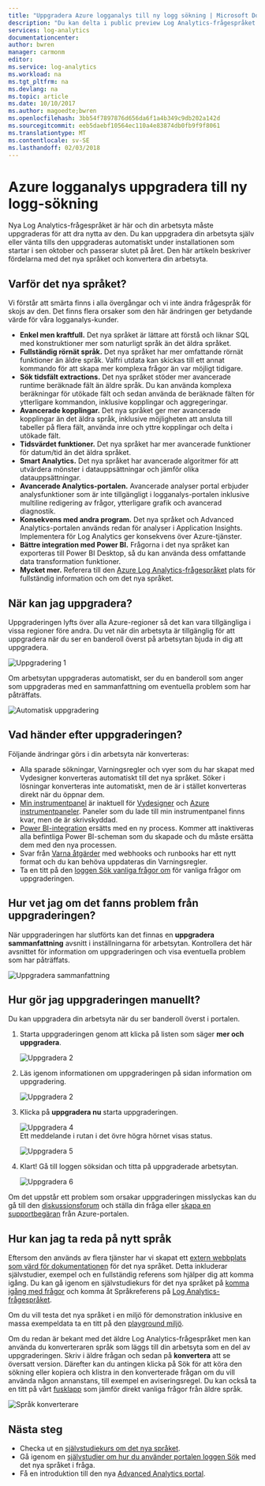 ```yaml
---
title: "Uppgradera Azure logganalys till ny logg sökning | Microsoft Docs"
description: "Du kan delta i public preview Log Analytics-frågespråket i nya är nästan här.  Den här artikeln beskriver fördelarna med det nya språket och konvertera din arbetsyta."
services: log-analytics
documentationcenter: 
author: bwren
manager: carmonm
editor: 
ms.service: log-analytics
ms.workload: na
ms.tgt_pltfrm: na
ms.devlang: na
ms.topic: article
ms.date: 10/10/2017
ms.author: magoedte;bwren
ms.openlocfilehash: 3bb54f7897876d656da6f1a4b349c9db202a142d
ms.sourcegitcommit: eeb5daebf10564ec110a4e83874db0fb9f9f8061
ms.translationtype: MT
ms.contentlocale: sv-SE
ms.lasthandoff: 02/03/2018
---
```

# <a name="azure-log-analytics-upgrade-to-new-log-search"></a>Azure logganalys uppgradera till ny logg-sökning

Nya Log Analytics-frågespråket är här och din arbetsyta måste uppgraderas för att dra nytta av den.  Du kan uppgradera din arbetsyta själv eller vänta tills den uppgraderas automatiskt under installationen som startar i sen oktober och passerar slutet på året.  Den här artikeln beskriver fördelarna med det nya språket och konvertera din arbetsyta.  

## <a name="why-the-new-language"></a>Varför det nya språket?
Vi förstår att smärta finns i alla övergångar och vi inte ändra frågespråk för skojs av den.  Det finns flera orsaker som den här ändringen ger betydande värde för våra logganalys-kunder.

- **Enkel men kraftfull.** Det nya språket är lättare att förstå och liknar SQL med konstruktioner mer som naturligt språk än det äldra språket.
- **Fullständig rörnät språk.**  Det nya språket har mer omfattande rörnät funktioner än äldre språk.  Valfri utdata kan skickas till ett annat kommando för att skapa mer komplexa frågor än var möjligt tidigare.
- **Sök tidsfält extractions.**  Det nya språket stöder mer avancerade runtime beräknade fält än äldre språk.  Du kan använda komplexa beräkningar för utökade fält och sedan använda de beräknade fälten för ytterligare kommandon, inklusive kopplingar och aggregeringar.
- **Avancerade kopplingar.**  Det nya språket ger mer avancerade kopplingar än det äldra språk, inklusive möjligheten att ansluta till tabeller på flera fält, använda inre och yttre kopplingar och delta i utökade fält.
- **Tidsvärdet funktioner.**  Det nya språket har mer avancerade funktioner för datum/tid än det äldra språket.
- **Smart Analytics.**  Det nya språket har avancerade algoritmer för att utvärdera mönster i datauppsättningar och jämför olika datauppsättningar.
- **Avancerade Analytics-portalen.**  Avancerade analyser portal erbjuder analysfunktioner som är inte tillgängligt i logganalys-portalen inklusive multiline redigering av frågor, ytterligare grafik och avancerad diagnostik.
- **Konsekvens med andra program.**  Det nya språket och Advanced Analytics-portalen används redan för analyser i Application Insights.  Implementera för Log Analytics ger konsekvens över Azure-tjänster.
- **Bättre integration med Power BI.** Frågorna i det nya språket kan exporteras till Power BI Desktop, så du kan använda dess omfattande data transformation funktioner.
- **Mycket mer.** Referera till den [Azure Log Analytics-frågespråket](https://docs.loganalytics.io) plats för fullständig information och om det nya språket.


## <a name="when-can-i-upgrade"></a>När kan jag uppgradera?
Uppgraderingen lyfts över alla Azure-regioner så det kan vara tillgängliga i vissa regioner före andra.  Du vet när din arbetsyta är tillgänglig för att uppgradera när du ser en banderoll överst på arbetsytan bjuda in dig att uppgradera.

![Uppgradering 1](media/log-analytics-log-search-upgrade/upgrade-01a.png)

Om arbetsytan uppgraderas automatiskt, ser du en banderoll som anger som uppgraderas med en sammanfattning om eventuella problem som har påträffats.

 ![Automatisk uppgradering](media/log-analytics-log-search-upgrade/auto-upgrade.png)


## <a name="what-happens-after-the-upgrade"></a>Vad händer efter uppgraderingen?
Följande ändringar görs i din arbetsyta när konverteras:

- Alla sparade sökningar, Varningsregler och vyer som du har skapat med Vydesigner konverteras automatiskt till det nya språket.  Söker i lösningar konverteras inte automatiskt, men de är i stället konverteras direkt när du öppnar dem.  
- [Min instrumentpanel](log-analytics-dashboards.md) är inaktuell för [Vydesigner](log-analytics-view-designer.md) och [Azure instrumentpaneler](../azure-portal/azure-portal-dashboards.md).  Paneler som du lade till min instrumentpanel finns kvar, men de är skrivskyddad.
- [Power BI-integration](log-analytics-powerbi.md) ersätts med en ny process.  Kommer att inaktiveras alla befintliga Power BI-scheman som du skapade och du måste ersätta dem med den nya processen.
- Svar från [Varna åtgärder](log-analytics-alerts-actions.md) med webhooks och runbooks har ett nytt format och du kan behöva uppdateras din Varningsregler.
- Ta en titt på den [loggen Sök vanliga frågor om](log-analytics-log-search-faq.md) för vanliga frågor om uppgraderingen.

## <a name="how-do-i-know-if-there-were-any-issues-from-the-upgrade"></a>Hur vet jag om det fanns problem från uppgraderingen?
När uppgraderingen har slutförts kan det finnas en **uppgradera sammanfattning** avsnitt i inställningarna för arbetsytan.  Kontrollera det här avsnittet för information om uppgraderingen och visa eventuella problem som har påträffats.

 ![Uppgradera sammanfattning](media/log-analytics-log-search-upgrade/upgrade-summary.png)

## <a name="how-do-i-manually-perform-the-upgrade"></a>Hur gör jag uppgraderingen manuellt?
Du kan uppgradera din arbetsyta när du ser banderoll överst i portalen.  

1.  Starta uppgraderingen genom att klicka på listen som säger **mer och uppgradera**.

    ![Uppgradera 2](media/log-analytics-log-search-upgrade/upgrade-01a.png)<br>

2.  Läs igenom informationen om uppgraderingen på sidan information om uppgradering.

    ![Uppgradera 2](media/log-analytics-log-search-upgrade/upgrade-03.png)<br>

3.  Klicka på **uppgradera nu** starta uppgraderingen.

    ![Uppgradera 4](media/log-analytics-log-search-upgrade/upgrade-04.png)<br>Ett meddelande i rutan i det övre högra hörnet visas status.
    
    ![Uppgradera 5](media/log-analytics-log-search-upgrade/upgrade-05.png)

4.  Klart!  Gå till loggen söksidan och titta på uppgraderade arbetsytan.

    ![Uppgradera 6](media/log-analytics-log-search-upgrade/upgrade-06.png)

Om det uppstår ett problem som orsakar uppgraderingen misslyckas kan du gå till den [diskussionsforum](https://social.msdn.microsoft.com/Forums/azure/home?forum=opinsights) och ställa din fråga eller [skapa en supportbegäran](../azure-supportability/how-to-create-azure-support-request.md) från Azure-portalen.

## <a name="how-do-i-learn-the-new-language"></a>Hur kan jag ta reda på nytt språk
Eftersom den används av flera tjänster har vi skapat ett [extern webbplats som värd för dokumentationen](https://docs.loganalytics.io/) för det nya språket.  Detta inkluderar självstudier, exempel och en fullständig referens som hjälper dig att komma igång. Du kan gå igenom en självstudiekurs för det nya språket på [komma igång med frågor](https://go.microsoft.com/fwlink/?linkid=856078) och komma åt Språkreferens på [Log Analytics-frågespråket](https://go.microsoft.com/fwlink/?linkid=856079).  

Om du vill testa det nya språket i en miljö för demonstration inklusive en massa exempeldata ta en titt på den [playground miljö](https://portal.loganalytics.io/demo#/discover/home).

Om du redan är bekant med det äldre Log Analytics-frågespråket men kan använda du konverteraren språk som läggs till din arbetsyta som en del av uppgraderingen.  Skriv i äldre frågan och sedan på **konvertera** att se översatt version.  Därefter kan du antingen klicka på Sök för att köra den sökning eller kopiera och klistra in den konverterade frågan om du vill använda någon annanstans, till exempel en aviseringsregel.  Du kan också ta en titt på vårt [fusklapp](log-analytics-log-search-transition.md) som jämför direkt vanliga frågor från äldre språk.

![Språk konverterare](media/log-analytics-log-search-upgrade/language-converter.png)


## <a name="next-steps"></a>Nästa steg
- Checka ut en [självstudiekurs om det nya språket](https://go.microsoft.com/fwlink/?linkid=856078).
- Gå igenom en [självstudier om hur du använder portalen loggen Sök](log-analytics-log-search-log-search-portal.md) med det nya språket i fråga.
- Få en introduktion till den nya [Advanced Analytics portal](https://go.microsoft.com/fwlink/?linkid=856587).

